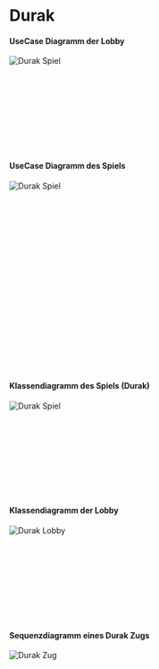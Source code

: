 # Durak

#### UseCase Diagramm der Lobby
![Durak Spiel](https://www.plantuml.com/plantuml/svg/TLD1JiCm4BplA_O8X_A0g8fQK6-Sg7Y04szTgwvThHqA0lwE4rkEGo6dtPd9xdWiRtmG78Qp0J1q21WSibR7W58pzK4x2-1Fsbu4Y_CdOFnUFVN2qwFeJuhTOEMJCuxnUjI15WB7aZYHdObgcDWjixlUeFkZaEwghSA3C9umQ_lW-Fz5YRvPymqmUXTM6S9drtKVc9pVlP0Y7rWJaxr7uJ42YTbfQvnI6NvsIjj4R0U_9DmG4hE_Q398x0CPa_dIrPAET60AMLAwIiBHbx4ewQ3jR2wXzQJfiZ8xrJNvHco4zvaktHY768F2Pj8HDoEVwmMrscNxIL8wW5BYQlNLbfyX5n6jZbw1OxvLct9T0cEU5JB7Ku7pOMeq9L1R-mlAAKAqWWzjie0DhjVQzcQGrBPGncT1j3Gfw3twa3ugbfBY4PjQL18ODVbActeFJFP-BPdfJPmJN-8F "UseCase_Lobby")

<br>
<br>
<br>
<br>
<br>
<br>
<br>
<br>

#### UseCase Diagramm des Spiels
![Durak Spiel](https://www.plantuml.com/plantuml/svg/TLBBRi8m4BplL-on7EW7H2Y2zjeRQk-RP9DO61kj3Qdw-FSws349gBcmymWpkyhMUH9_FchGt7hq5aLrlST62TTUMGFW3igSIEZu3HYUTySrENwX-j29FPlcrMehEFJAyy9WfM69OgM36wxgJiGE3-o-fyOEodJOadQShBMtydzEb1zIVW5eLB3OdnHhbWB9OPedQMSwOTKcCQD9_c3nh1hL9SCCB_vSSoWJBM_N4G36kv7fDCTCZ5TxYk32eiavDglndOpcbehPDCcGvYXJQcbM4LzogObnTQ-uoj1GtNyfxaSYN2LlYUlrJvalCjjjASIDbXoa8R2pzZFobhd8mrp-BWzdMznBqpfmgv8l0ZaTdyk9nG8t6_xq0PGbm3RyXY_x3m00 "UseCase_Spiel")

<br>
<br>
<br>
<br>
<br>
<br>
<br>
<br>
<br>
<br>
<br>
<br>
<br>
<br>
<br>
<br>
<br>
<br>

#### Klassendiagramm des Spiels (Durak)
![Durak Spiel](https://www.plantuml.com/plantuml/svg/VLHDRzim3BtxLn2vR4MQe1kwYr4CJLjqxRf3iG0Pi647nQPjpR8KqF82kEj_7_LXrsc6-M1Pv2FrI3xhihM2RDSekEb8rB3UILH9qjPIxmI9vYa1VgwLQDihaTKbcKxdrqOPWdqbBKxSXdAauDegnYRUzyOxLzQIt7OMxpEZrx97E0lk5P7P7mMjAv6RlTGb54Arc2JFIPAvF84V15QBrcsGqc15-l4psAridFLUsx3_ZMHHvhASO8D7w99G5aTsIrspArAu5RGDDIu8IrGwui8cE7BCwXHk-EttSolRh7hWhYAZLto0B8gs3llDmAJJPRGzFOSmOYvAjXP7AkbZfskB39YKkxO-wcrWS0g1wGbC6K3VbLU8EcVSoL4BRh0ef9P8x1thFtdLZobe4XjXNA34xPXzxYlP2CKW7-6hFntgE8Nll7gCutbbZ7erq51C7EiSVfdQJUIpMw89fUuPn-B3c25MYj8-al47XeaVPaOQichH89--PY7gCfInOzZUa7rbReHKXwOv6QKu_rUt14ibT9w2FvTb5m9zYL-ubh43BuLFHiWYS0Hz-qQsFc0GTk5aTw2-FSyWXM_yVWdn_Hb2VCzkdM2aEKZiP360eWf7siuOQtQY7MNbnZJ5XF-XSYJMQ7l61SDq_FgJLuJG_JIQQQ3kcb3AG0FkaFfui4EQuVjHPgEPiEl7SD_uCVo1rO03SzYyo3DQLeEANNouCMRlPc0M2vYzNou_p4PjfE0dOk7Y2CYhRrqAbR3mCKdyRdIVBPVdPxCujX4JjXT_7E9y5YSKK_FN_w95Lm1Ve737mdAfZkbCVvLZLly4RKbqMMNvGcWWZjW59PTyEV2b_nS0 "Durak Spiel")

<br>
<br>
<br>
<br>
<br>
<br>
<br>
<br>

#### Klassendiagramm der Lobby
![Durak Lobby](https://www.plantuml.com/plantuml/svg/XLJ1SjCm4BthAtPoWQHnfW5wyO5faZ93eJ0TScGuAFR65bQaZ2JN48RVuWVuCLQMx3YX55zaxxvzk_jshMlhk77rJi9DRNW5Ttgp-SwOhOJQSyDtFnZGivBSsYNFgiBeMkKhBRM1fXGE1svjSZJ1jP64PQtlMUjSE6V4fdPucscr5WU4o-1U6AERluBM9Szr8rG1MoujClQJiSppm7elKAA1KDU5uZk45DR4hehMbEm9rcZZJgqxBkIf1KM12crBc0RUuB3-rM21KjtWTYkKG8Fg-H0_7Y3NNi0d_7SQRLO-0LYYS0OznPZwLDeXIDow5l59IuagRTy_26TZzq4a_v6yCTOXWGn3bOEFxgHgHza9fRTRIXxKYzr-_X9SN3LeAJXwJTg97069ryAISgqCNl4fU3cdi6_oSIUcaheeUl_HmsiRFP7rCUsY9gTJxagdPD_EI-Fgm4iP_Vzhu0B2DACzV9mb2yO-vLTTUPvt_eWcQl50E5f_4d2fTPVzGEExD_gzxoI5M-MEpAkIkvvIyQmq8YkfttjjNIjLj8mZP6_40tVuiRD7NEnc2eC0oe6gteKAOuwaeXe7DITlkSehNnTGrM6NmD50_3e6HFdxLqdnz9F1mjgUzKJbZXtcyNmHpvVnV1NFAn_FMDYxqNm4EabWT3cRJKRzVvk2r-GrOvrXD9_DhaQG9BeD2PDFWTRDETYW04st2c3OycDa2qwIoJ4eJh1FS2nZSbO6OHxGD5mwF2qbO3oQejhXfQ1gTtYCxuZu9zUyvneKc4BUNIeK08nTq-RI_Vi7 "Durak Lobby")

<br>
<br>
<br>
<br>
<br>
<br>
<br>
<br>

#### Sequenzdiagramm eines Durak Zugs

![Durak Zug](https://www.plantuml.com/plantuml/svg/hLRBRjj65DtpAoxIHMtOCg9D5qPZn8xZfAWB55MG0e4sG_6Ad6euL6Q64goYVvDloCex_LZFF2XIicEZGRMGn9dxEkU--DewOLnRAxfkZLZGfxRCChkGUYcCgEdlZF2Pk3l5P9sHCo-QXSDBOvhrcqOrXd8bPejuE7EDkMfCmURnApoLfcbr4Q_NbNJSNzyqsWtrmirRxQIxEzHKOgtV6MRzX4nlFTq_22p2uyyjwnd_njQAaY-LB7NDsj4CNsme-sT8YKtIYPjREUTRgVbnqBlRWyX-49zRiMztKecYMKjTqbmeordsu-XxFbacF9FqOdn6bxeqZ0ZC2nAMnBYxEZZFEB13aplhkFP7ziucsOzi7Cj2bk015wll3Wlcv4eu3c6CQNJXdT1eT79oJcpWc7v58J9DjU8IMTKD7XJFtJc9d2e9_w5KsH5u3j3aV9w1GM_cWbPqSaAGNS0DX5rtxd_EwMPxNth5cZx86kgVM3eOrPksTqIKlVTkAX5T3A4NaYbxKmcVTqO-Kx05MyfAnN9MiQO_eM2ZrKqRK9nbrn8YQ9mILbmmCsyrOcmqsHbGvQoFZZDl9x9laOo2V4mT005Wez4Uj2nJJREaNDeOXzwBzHMz18lD8GGjwzfrygATTp8k42Aj0yybAzoadWfV0Y544dsY4cgnQIbcASZiCRqI2Wuzs20S9OHo8A5DJmzqbaguJQyJeliWmS_ZuayaCoWmsgTheWC3W3FgO0ZTDmXjMhEzxmO2KX1-1pNekGPg8BFmEzLNgfajQ2rD4MfbgbD1ub_EYDo4r4Ppgm672F-Moo7Gf6WN_kHqgjlQEu89eSgKYK4SbmUzCDM-fdPvRdKv_R-o4aCC46Evx8VQP-rPra70Y0Qq3yloEU9z0q4iybrojVrgF6hTp2glkmVzKReVgVkZeZLGlsBTkWsZ0dGfSZuUq1RqaNLilChvfUY7q4unb9t8VQySxyTBpHmr5gTxs3jIqsJ96oaKg54UV141JHmhBDNrzelXqo1R26l3S36Xf2PBoGg_YtxUQAgvCganWSIBlHUO5nXPP-7q5zsLw8rtjsOi9Q3sdlfQZzvuDqy8QuaMswzQGtRFNP0CFdtFfv7cpwuFXakOcIZ4D28ZazwI3kIbR56EVLtiR0WjS1nx2Bf_80nE8WdExwRPyP2mUCdjFH9JTl5v1XOntc1GLWRu_J2ceokf2Wp4ySlZABjfhQYnsqlURBzKAa8FL6Av_SLhbbZ-AVvt35ctm2j9Gw88tNFMLMcSq7vM3pSG-couCtOCeutnq2t0LJ_PCTHtMVcMkCZsLzaI_U8BBOzfJPag_T1HmfEoRZrHfoXNLEd2aKKD1tnlJScvbXQl240-QDK1WA7DM69r7CK7VPkmXpqqtzuRaEUpOsEoJiCOB9jGKJdB7kRONv5j54xyAwLOig8BR2oVYAITalap_NGONPmWgmPlIr5JSuLimcJ8uyu_wCZJx1nm_H-r0q3Fr9grVfhiXmDts1oXmb7zkmuSWprF_WEjhjP37JzZ8eJtRMtDBLBNomDbPsGlZHq_upWjBtT3ePyN23Tx3NTuzVyN "Durak Zug")

<br>
<br>
